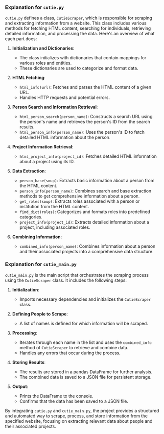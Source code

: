 ### Explanation for `cutie.py`

`cutie.py` defines a class, `CutieScraper`, which is responsible for scraping and extracting information from a website. This class includes various methods for fetching HTML content, searching for individuals, retrieving detailed information, and processing the data. Here's an overview of what each part does:

1. **Initialization and Dictionaries**:
   - The class initializes with dictionaries that contain mappings for various roles and entities.
   - These dictionaries are used to categorize and format data.

2. **HTML Fetching**:
   - `html_info(url)`: Fetches and parses the HTML content of a given URL.
   - Handles HTTP requests and potential errors.

3. **Person Search and Information Retrieval**:
   - `html_person_search(person_name)`: Constructs a search URL using the person's name and retrieves the person's ID from the search results.
   - `html_person_info(person_name)`: Uses the person's ID to fetch detailed HTML information about the person.

4. **Project Information Retrieval**:
   - `html_project_info(project_id)`: Fetches detailed HTML information about a project using its ID.

5. **Data Extraction**:
   - `person_base(soup)`: Extracts basic information about a person from the HTML content.
   - `person_info(person_name)`: Combines search and base extraction methods to get comprehensive information about a person.
   - `get_roles(soup)`: Extracts roles associated with a person or institution from the HTML content.
   - `find_dict(roles)`: Categorizes and formats roles into predefined categories.
   - `project_info(project_id)`: Extracts detailed information about a project, including associated roles.

6. **Combining Information**:
   - `combined_info(person_name)`: Combines information about a person and their associated projects into a comprehensive data structure.

### Explanation for `cutie_main.py`

`cutie_main.py` is the main script that orchestrates the scraping process using the `CutieScraper` class. It includes the following steps:

1. **Initialization**:
   - Imports necessary dependencies and initializes the `CutieScraper` class.

2. **Defining People to Scrape**:
   - A list of names is defined for which information will be scraped.

3. **Processing**:
   - Iterates through each name in the list and uses the `combined_info` method of `CutieScraper` to retrieve and combine data.
   - Handles any errors that occur during the process.

4. **Storing Results**:
   - The results are stored in a pandas DataFrame for further analysis.
   - The combined data is saved to a JSON file for persistent storage.

5. **Output**:
   - Prints the DataFrame to the console.
   - Confirms that the data has been saved to a JSON file.

By integrating `cutie.py` and `cutie_main.py`, the project provides a structured and automated way to scrape, process, and store information from the specified website, focusing on extracting relevant data about people and their associated projects.
